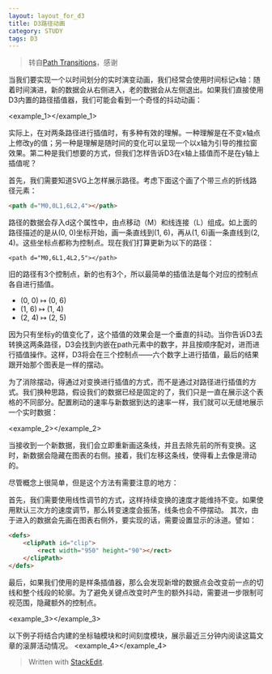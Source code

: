 ```yaml
---
layout: layout_for_d3
title: D3路径动画
category: STUDY
tags: D3
---
```


>转自[Path Transitions](http://bost.ocks.org/mike/path/)，感谢



当我们要实现一个以时间划分的实时演变动画，我们经常会使用时间标记x轴：随着时间演进，新的数据会从右侧进入，老的数据会从左侧退出。如果我们直接使用D3内置的路径插值器，我们可能会看到一个奇怪的抖动动画：

<!-- excerpt -->

<link rel="stylesheet" href="/assets/css/d3_path_transitions/default.css">
<script type="text/javascript" src="/assets/js/d3_path_transitions/share.js" ></script>

<example_1></example_1>

<script type="text/javascript" src="/assets/js/d3_path_transitions/example_1.js" ></script>

实际上，在对两条路径进行插值时，有多种有效的理解。一种理解是在不变x轴点上修改y的值；另一种是理解是随时间的变化可以呈现一个以x轴为引导的推拉窗效果。第二种是我们想要的方式，但我们怎样告诉D3在x轴上插值而不是在y轴上插值呢？

首先，我们需要知道SVG上怎样展示路径。考虑下面这个画了个带三点的折线路径元素：

```html
<path d="M0,0L1,6L2,4"></path>
```

路径的数据会存入d这个属性中，由点移动（M）和线连接（L）组成。如上面的路径描述的是从(0, 0)坐标开始，画一条直线到(1, 6)，再从(1, 6)画一条直线到(2, 4)。这些坐标点都称为控制点。现在我们打算更新为以下的路径：

`<path d="M0,6L1,4L2,5"></path>`

旧的路径有3个控制点，新的也有3个，所以最简单的插值法是每个对应的控制点各自进行插值。

* (0, 0) ↦ (0, 6)
* (1, 6) ↦ (1, 4)
* (2, 4) ↦ (2, 5)

因为只有坐标y的值变化了，这个插值的效果会是一个垂直的抖动。当你告诉D3去转换这两条路径，D3会找到内嵌在path元素中的数字，并且按顺序配对，进而进行插值操作。这样，D3将会在三个控制点——六个数字上进行插值，最后的结果跟开始那个图表是一样的摆动。

为了消除摆动，得通过对变换进行插值的方式，而不是通过对路径进行插值的方式。我们换种思路，假设我们的数据已经是固定的了，我们只是一直在展示这个表格的不同部分。配置刷动的速率与新数据到达的速率一样，我们就可以无缝地展示一个实时数据：

<example_2></example_2>
<script type="text/javascript" src="/assets/js/d3_path_transitions/example_2.js" ></script>


当接收到一个新数据，我们会立即重新画这条线，并且去除先前的所有变换。这时，新数据会隐藏在图表的右侧。接着，我们左移这条线，使得看上去像是滑动的。

尽管概念上很简单，但是这个方法有需要注意的地方：

首先，我们需要使用线性调节的方式，这样持续变换的速度才能维持不变。如果使用默认三次方的速度调节，那么转变速度会振荡，线条也会不停摆动。
其次，由于进入的数据会先画在图表右侧外，要实现的话，需要设置显示的泳道。譬如：

```html
<defs>
    <clipPath id="clip">
        <rect width="950" height="90"></rect>
    </clipPath>
</defs>
```

最后，如果我们使用的是样条插值器，那么会发现新增的数据点会改变前一点的切线和整个线段的轮廓。为了避免关键点改变时产生的额外抖动，需要进一步限制可视范围，隐藏额外的控制点。

<example_3></example_3>
<script type="text/javascript" src="/assets/js/d3_path_transitions/example_3.js" ></script>

以下例子将结合内建的坐标轴模块和时间刻度模块，展示最近三分钟内阅读这篇文章的滚屏活动情况。
<example_4></example_4>

<script type="text/javascript" src="/assets/js/d3_path_transitions/example_4.js" ></script>

> Written with [StackEdit](https://stackedit.io/).